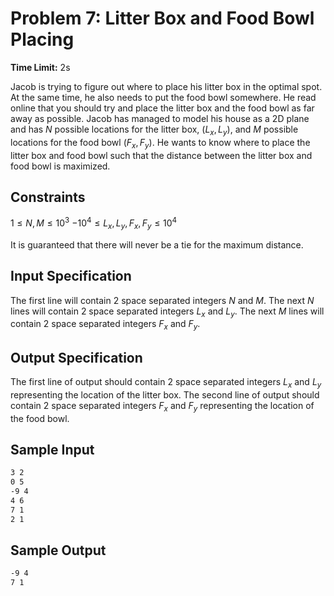 # Problem 7: Litter Box and Food Bowl Placing

**Time Limit:** 2s

Jacob is trying to figure out where to place his litter box in the optimal spot. At the same time, he also needs to put the food bowl somewhere. He read online that you should try and place the litter box and the food bowl as far away as possible. Jacob has managed to model his house as a 2D plane and has $N$ possible locations for the litter box, $(L_x, L_y)$, and $M$ possible locations for the food bowl $(F_x, F_y)$. He wants to know where to place the litter box and food bowl such that the distance between the litter box and food bowl is maximized.

## Constraints

$1 \leq N, M \leq 10^3$
$-10^4 \leq L_x, L_y, F_x, F_y \leq 10^4$

It is guaranteed that there will never be a tie for the maximum distance.

## Input Specification

The first line will contain 2 space separated integers $N$ and $M$. The next $N$ lines will contain 2 space separated integers $L_x$ and $L_y$. The next $M$ lines will contain 2 space separated integers $F_x$ and $F_y$.

## Output Specification

The first line of output should contain 2 space separated integers $L_x$ and $L_y$ representing the location of the litter box. The second line of output should contain 2 space separated integers $F_x$ and $F_y$ representing the location of the food bowl.

## Sample Input

```txt
3 2
0 5
-9 4 
4 6
7 1
2 1
```

## Sample Output

```txt
-9 4
7 1
```
